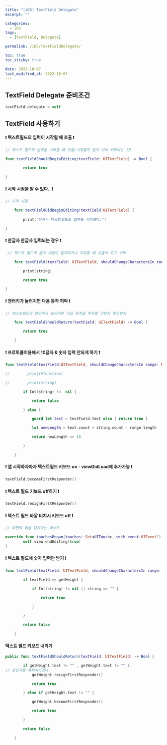 ```yaml
---
title: "[iOS] TextField Delegate"
excerpt: ""

categories:
  - iOS
tags:
  - [TextField, Delegate]

permalink: /iOS/TextFieldDelegate/

toc: true
toc_sticky: true

date: 2022-10-07
last_modified_at: 2022-10-07
---
```


## TextField Delegate 준비조건
```swift
textField.delegate = self
```

## TextField 사용하기
#### ❗️ 텍스트필드의 입력이 시작될 때 호출 ❗️
```swift
// 텍스트 필드의 입력을 시작할 때 호출(시작할지 말지 여부 허락하는 것)

func textFieldShouldBeginEditing(textField: UITextField) -> Bool {

        return true

}
```


#### ❗️ 시작 시점을 알 수 있다.. ❗️
```swift
// 시작 시점 

    func textFieldDidBeginEditing(textField:UITextField) {
    
        print("유저가 텍스트필들의 입력을 시작했다.")

}
```


#### ❗️ 한글자 한글자 입력되는 경우 ❗️
```swift
 // 텍스트 필드의 글자 내용이 입력되거나 지워질 때 호출이 되고 허락

    func textField(textField: UITextField, shouldChangeCharactersIn range: NSRange, replacementString string: String) -> Bool {

        print(string)

        return true

}
```


#### ❗️ 엔터키가 눌러지면 다음 동작 허락 ❗️
```swift
// 텍스트필드의 엔터키가 눌러지면 다음 동작을 허락할 것인지 말것인지

    func textFieldShouldReturn(textField: UITextField) -> Bool {

        return true

    }
```

#### ❗️ 프로토콜이용해서 10글자 & 숫자 입력 안되게 하기 ❗️
```swift
func textField(textField:UITextField, shouldChangeCharactersIn range: NSRange, replacementString string:String) -> Bool {

//        print(#function)

//        print(string)

        if Int(string) !=  nil {

            return false

        } else {

            guard let text = textField.text else { return true }

            let newLength = text.count + string.count - range.length

            return newLength <= 10

        }

    }
```

#### ❗️ 앱 시작하자마자 텍스트필드 키보드 on - viewDidLoad에 추가가능 ❗️
```swift
textField.becomeFirstResponder()
```

#### ❗️ 텍스트 필드 키보드 off하기 ❗️
```swift
textField.resignFirstResponder()
```

#### ❗️ 텍스트 필드 바깥 터치시 키보드 off ❗️
```swift
// 화면의 탭을 감지하는 메소드

override func touchesBegan(touches: Set<UITouch>, with event:UIEvent?) {
        self.view.endEditing(true)
}
```

#### ❗️ 텍스트 필드에 숫자 입력만 받기 ❗️
```swift
func textField(textField: UITextField, shouldChangeCharactersIn range: NSRange, replacementString string: String) -> Bool {

        if textField == getHeight {

            if Int(string) != nil || string == "" {

                return true

            }

        }

        return false

    }
```

#### 텍스트 필드 키보드 내리기
```swift
public func textFieldShouldReturn(textField: UITextField) -> Bool {

        if getHeight.text != "" , getWeight.text != "" {
// 응답자를 해제시키겠다.
            getWeight.resignFirstResponder()

            return true

        } else if getHeight.text != "" {

            getWeight.becomeFirstResponder()

            return true

        }

        return false

    }
```


